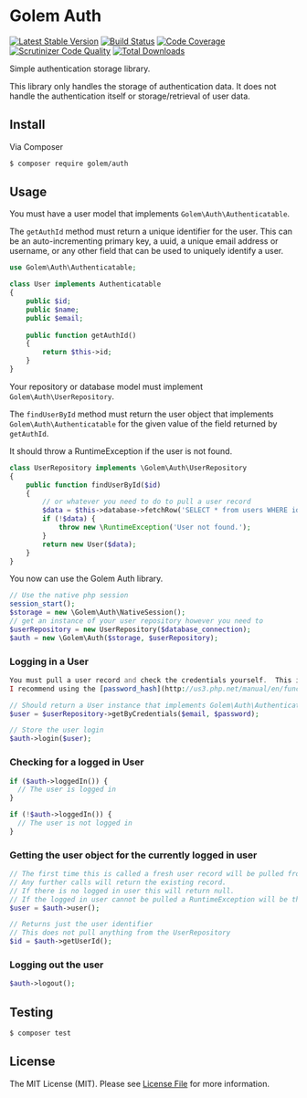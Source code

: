 # Golem Auth

[![Latest Stable Version](https://poser.pugx.org/golem/auth/v/stable.png)](https://packagist.org/packages/golem/auth)
[![Build Status](https://travis-ci.org/spekkionu/golem-auth.svg?branch=master)](https://travis-ci.org/spekkionu/golem-auth)
[![Code Coverage](https://scrutinizer-ci.com/g/spekkionu/golem-auth/badges/coverage.png?b=master)](https://scrutinizer-ci.com/g/spekkionu/golem-auth/?branch=master)
[![Scrutinizer Code Quality](https://scrutinizer-ci.com/g/spekkionu/golem-auth/badges/quality-score.png?b=master)](https://scrutinizer-ci.com/g/spekkionu/golem-auth/?branch=master)
[![Total Downloads](https://poser.pugx.org/golem/auth/downloads.png)](https://packagist.org/packages/golem/auth)

Simple authentication storage library.  

This library only handles the storage of authentication data. 
It does not handle the authentication itself or storage/retrieval of user data.

## Install

Via Composer

``` bash
$ composer require golem/auth
```

## Usage

You must have a user model that implements `Golem\Auth\Authenticatable`.

The `getAuthId` method must return a unique identifier for the user. 
This can be an auto-incrementing primary key, a uuid, a unique email address or username, or any other field that can be used to uniquely identify a user.

``` php
use Golem\Auth\Authenticatable;

class User implements Authenticatable
{
    public $id;
    public $name;
    public $email;
    
    public function getAuthId()
    {
        return $this->id;
    }
}
```

Your repository or database model must implement `Golem\Auth\UserRepository`.

The `findUserById` method must return the user object that implements `Golem\Auth\Authenticatable` for the given value of the field returned by `getAuthId`.

It should throw a RuntimeException if the user is not found.

``` php
class UserRepository implements \Golem\Auth\UserRepository
{
    public function findUserById($id)
    {
        // or whatever you need to do to pull a user record
        $data = $this->database->fetchRow('SELECT * from users WHERE id = ?', [$id]);
        if (!$data) {
            throw new \RuntimeException('User not found.');
        }
        return new User($data);
    }
}
```

You now can use the Golem Auth library.

``` php
// Use the native php session
session_start();
$storage = new \Golem\Auth\NativeSession();
// get an instance of your user repository however you need to
$userRepository = new UserRepository($database_connection);
$auth = new \Golem\Auth($storage, $userRepository);
```

### Logging in a User

``` php
You must pull a user record and check the credentials yourself.  This is not part of Golem Auth. 
I recommend using the [password_hash](http://us3.php.net/manual/en/function.password-hash.php), and [password_verify](http://us3.php.net/manual/en/function.password-verify.php) functions to check credentials.

// Should return a User instance that implements Golem\Auth\Authenticatable
$user = $userRepository->getByCredentials($email, $password);

// Store the user login
$auth->login($user);
```

### Checking for a logged in User

``` php
if ($auth->loggedIn()) {
  // The user is logged in
}

if (!$auth->loggedIn()) {
  // The user is not logged in
}

```

### Getting the user object for the currently logged in user

``` php
// The first time this is called a fresh user record will be pulled from the UserRepository.
// Any further calls will return the existing record.
// If there is no logged in user this will return null.
// If the logged in user cannot be pulled a RuntimeException will be thrown.
$user = $auth->user();

// Returns just the user identifier
// This does not pull anything from the UserRepository
$id = $auth->getUserId();
```

### Logging out the user

``` php
$auth->logout();
```

## Testing

``` bash
$ composer test
```

## License

The MIT License (MIT). Please see [License File](LICENSE.md) for more information.
